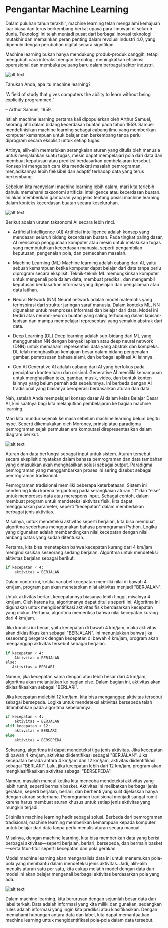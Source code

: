 # Pengantar Machine Learning

Dalam puluhan tahun terakhir, machine learning telah mengalami kemajuan luar biasa dan terus berkembang berkat upaya para ilmuwan di seluruh dunia. Teknologi ini telah menjadi pusat dari berbagai inovasi teknologi mutakhir dan memainkan peran penting dalam revolusi industri 4.0, yang dipenuhi dengan perubahan digital secara signifikan.

Machine learning bukan hanya mendukung produk-produk canggih, tetapi mengubah cara interaksi dengan teknologi, meningkatkan efisiensi operasional dan membuka peluang baru dalam berbagai sektor industri.

![alt text](image.png)

Tahukah Anda, apa itu machine learning?

“A field of study that gives computers the ability to learn without being explicitly programmed.”

– Arthur Samuel, 1959.

Istilah machine learning pertama kali dipopulerkan oleh Arthur Samuel, seorang ahli dalam bidang kecerdasan buatan pada tahun 1959. Samuel mendefinisikan machine learning sebagai cabang ilmu yang memberikan komputer kemampuan untuk belajar dan berkembang tanpa perlu diprogram secara eksplisit untuk setiap tugas.

Artinya, alih-alih memerlukan serangkaian aturan yang ditulis oleh manusia untuk menjalankan suatu tugas, mesin dapat mempelajari pola dari data dan membuat keputusan atau prediksi berdasarkan pembelajaran tersebut. Konsep ini mengubah cara kita mendekati masalah pemrograman, menjadikannya lebih fleksibel dan adaptif terhadap data yang terus berkembang.

Sebelum kita menyelami machine learning lebih dalam, mari kita terlebih dahulu memahami taksonomi artificial intelligence atau kecerdasan buatan. Ini akan memberikan gambaran yang jelas tentang posisi machine learning dalam konteks kecerdasan buatan secara keseluruhan.

![alt text](image-1.png)

Berikut adalah urutan taksonomi AI secara lebih rinci.

- Artificial Intelligence (AI)
  Artificial intelligence adalah konsep yang mendasari seluruh bidang kecerdasan buatan. Pada tingkat paling dasar, AI mencakup penggunaan komputer atau mesin untuk melakukan tugas yang membutuhkan kecerdasan manusia, seperti pengambilan keputusan, pengenalan pola, dan pemecahan masalah.

- Machine Learning (ML)
  Machine learning adalah cabang dari AI, yaitu sebuah kemampuan ketika komputer dapat belajar dari data tanpa perlu diprogram secara eksplisit. Teknik-teknik ML memungkinkan komputer untuk mengenali pola dalam data, membuat prediksi, dan mengambil keputusan berdasarkan informasi yang dipelajari dari pengalaman atau data latihan.

- Neural Network (NN)
  Neural network adalah model matematis yang terinspirasi dari struktur jaringan saraf manusia. Dalam konteks ML, NN digunakan untuk memproses informasi dan belajar dari data. Model ini terdiri atas neuron-neuron buatan yang saling terhubung dalam lapisan-lapisan dan mampu mempelajari representasi yang semakin abstrak dari data.

- Deep Learning (DL)
  Deep learning adalah sub-bidang dari ML yang menggunakan NN dengan banyak lapisan atau deep neural network (DNN) untuk memahami representasi data yang abstrak dan kompleks. DL telah menghasilkan kemajuan besar dalam bidang pengenalan gambar, pemrosesan bahasa alami, dan berbagai aplikasi AI lainnya.

- Gen AI
  Generative AI adalah cabang dari AI yang berfokus pada penciptaan konten baru dan orisinal. Generative AI memiliki kemampuan untuk menghasilkan teks, gambar, musik, video, dan bentuk konten lainnya yang belum pernah ada sebelumnya. Ini berbeda dengan AI tradisional yang biasanya beroperasi berdasarkan aturan dan data.

Nah, setelah Anda mempelajari konsep dasar AI dalam kelas Belajar Dasar AI, kini saatnya bagi kita melanjutkan pembelajaran ke bagian machine learning.

Mari kita mundur sejenak ke masa sebelum machine learning belum begitu hype. Seperti dikemukakan oleh Moroney, prinsip atau paradigma pemrograman sejak permulaan era komputasi direpresentasikan dalam diagram berikut.

![alt text](image-2.png)

Aturan dan data berfungsi sebagai input untuk sistem. Aturan tersebut secara eksplisit dinyatakan dalam bahasa pemrograman dan data tambahan yang dimasukkan akan menghasilkan solusi sebagai output. Paradigma pemrograman yang menggambarkan proses ini sering disebut sebagai pemrograman tradisional.

Pemrograman tradisional memiliki beberapa keterbatasan. Sistem ini cenderung kaku karena tergantung pada serangkaian aturan “if” dan “else” untuk memproses data atau merespons input. Sebagai contoh, dalam membuat program untuk mendeteksi aktivitas fisik, kita dapat menggunakan parameter, seperti "kecepatan" dalam membedakan berbagai jenis aktivitas.

Misalnya, untuk mendeteksi aktivitas seperti berjalan, kita bisa membuat algoritma sederhana menggunakan bahasa pemrograman Python. Logika yang digunakan adalah membandingkan nilai kecepatan dengan nilai ambang batas yang sudah ditentukan.

Pertama, kita bisa menetapkan bahwa kecepatan kurang dari 4 km/jam mengindikasikan seseorang sedang berjalan. Algoritma untuk mendeteksi aktivitas berjalan sebagai berikut.

```bash
if kecepatan < 4:
    aktivitas = BERJALAN
```

Dalam contoh ini, ketika variabel kecepatan memiliki nilai di bawah 4 km/jam, program pun akan menetapkan nilai aktivitas menjadi "BERJALAN".

Untuk aktivitas berlari, kecepatannya biasanya lebih tinggi, misalnya 4 km/jam. Oleh karena itu, algoritmanya dapat ditulis seperti ini. Algoritma ini digunakan untuk mengidentifikasi aktivitas fisik berdasarkan kecepatan yang diukur. Pertama, algoritma memeriksa bahwa nilai kecepatan kurang dari 4 km/jam.

Jika kondisi ini benar, yaitu kecepatan di bawah 4 km/jam, maka aktivitas akan diklasifikasikan sebagai "BERJALAN". Ini menunjukkan bahwa jika seseorang bergerak dengan kecepatan di bawah 4 km/jam, program akan menganggap aktivitas tersebut sebagai berjalan.

```bash
if kecepatan < 4:
    Aktivitas = BERJALAN
else:
   Aktivitas = BERLARI
```

Namun, jika kecepatan sama dengan atau lebih besar dari 4 km/jam, algoritma akan melanjutkan ke bagian else. Dalam bagian ini, aktivitas akan diklasifikasikan sebagai "BERLARI".

Jika kecepatan melebihi 12 km/jam, kita bisa menganggap aktivitas tersebut sebagai bersepeda. Logika untuk mendeteksi aktivitas bersepeda telah ditambahkan pada algoritma sebelumnya.

```bash
if kecepatan < 4:
    aktivitas = BERJALAN
elif kecepatan < 12:
    aktivitas = BERLARI
else
    aktivitas = BERSEPEDA
```

Sekarang, algoritma ini dapat mendeteksi tiga jenis aktivitas. Jika kecepatan di bawah 4 km/jam, aktivitas diidentifikasi sebagai "BERJALAN". Jika kecepatan berada antara 4 km/jam dan 12 km/jam, aktivitas diidentifikasi sebagai "BERLARI". Lalu, jika kecepatan lebih dari 12 km/jam, program akan mengklasifikasikan aktivitas sebagai "BERSEPEDA".

Namun, masalah muncul ketika kita mencoba mendeteksi aktivitas yang lebih rumit, seperti bermain basket. Aktivitas ini melibatkan berbagai jenis gerakan, seperti berjalan, berlari, dan berhenti yang sulit dijelaskan hanya dengan aturan sederhana. Pemrograman tradisional menjadi sangat rumit karena harus membuat aturan khusus untuk setiap jenis aktivitas yang mungkin terjadi.

Di sinilah machine learning hadir sebagai solusi. Berbeda dari pemrograman tradisional, machine learning memberikan kemampuan kepada komputer untuk belajar dari data tanpa perlu menulis aturan secara manual.

Misalnya, dengan machine learning, kita bisa memberikan data yang berisi berbagai aktivitas—seperti berjalan, berlari, bersepeda, dan bermain basket—serta fitur-fitur seperti kecepatan dan pola gerakan.

Model machine learning akan menganalisis data ini untuk menemukan pola-pola yang membantu dalam mendeteksi jenis aktivitas. Jadi, alih-alih menulis aturan satu per satu, kita cukup melatih model dengan data dan model ini akan belajar mengenali berbagai aktivitas berdasarkan pola yang ada.

![alt text](image-3.png)

Dalam machine learning, kita berurusan dengan sejumlah besar data dan label terkait. Data adalah informasi yang kita miliki dan gunakan, sedangkan rules adalah informasi yang ingin kita prediksi atau klasifikasikan. Dengan memahami hubungan antara data dan label, kita dapat memanfaatkan machine learning untuk mengidentifikasi pola-pola dalam data tersebut.
